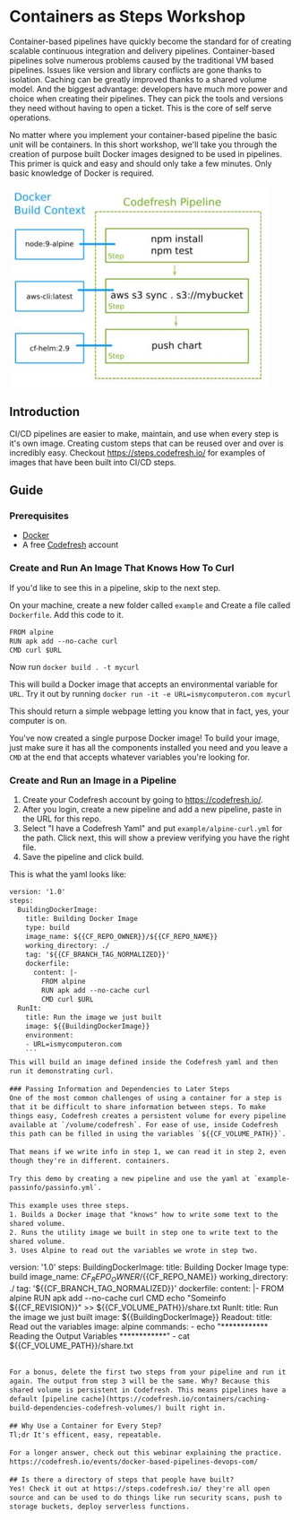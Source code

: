 # Containers as Steps Workshop
Container-based pipelines have quickly become the standard for of creating scalable continuous integration and delivery pipelines. Container-based pipelines solve numerous problems caused by the traditional VM based pipelines. Issues like version and library conflicts are gone thanks to isolation. Caching can be greatly improved thanks to a shared volume model. And the biggest advantage: developers have much more power and choice when creating their pipelines. They can pick the tools and versions they need without having to open a ticket. This is the core of self serve operations. 

No matter where you implement your container-based pipeline the basic unit will be containers. In this short workshop, we'll take you through the creation of purpose built Docker images designed to be used in pipelines. This primer is quick and easy and should only take a few minutes. Only basic knowledge of Docker is required. 

![alt CI/CD](https://github.com/todaywasawesome/containers-as-steps/blob/master/Docker-cicd-pipelines.jpg)


## Introduction
CI/CD pipelines are easier to make, maintain, and use when every step is it's own image. Creating custom steps that can be reused over and over is incredibly easy. Checkout https://steps.codefresh.io/ for examples of images that have been built into CI/CD steps. 

## Guide

### Prerequisites
- [Docker](https://docs.docker.com/install/)
- A free [Codefresh](https://codefresh.io/) account

### Create and Run An Image That Knows How To Curl
If you'd like to see this in a pipeline, skip to the next step.

On your machine, create a new folder called `example` and Create a file called `Dockerfile`. Add this code to it.

```
FROM alpine
RUN apk add --no-cache curl
CMD curl $URL
```

Now run `docker build . -t mycurl`

This will build a Docker image that accepts an environmental variable for `URL`. Try it out by running `docker run -it -e URL=ismycomputeron.com mycurl`

This should return a simple webpage letting you know that in fact, yes, your computer is on. 

You've now created a single purpose Docker image! To build your image, just make sure it has all the components installed you need and you leave a `CMD` at the end that accepts whatever variables you're looking for. 

### Create and Run an Image in a Pipeline
1. Create your Codefresh account by going to https://codefresh.io/. 
2. After you login, create a new pipeline and add a new pipeline, paste in the URL for this repo. 
3. Select "I have a Codefresh Yaml" and put `example/alpine-curl.yml` for the path. Click next, this will show a preview verifying you have the right file. 
4. Save the pipeline and click build.

This is what the yaml looks like:
```
version: '1.0'
steps:
  BuildingDockerImage:
    title: Building Docker Image
    type: build
    image_name: ${{CF_REPO_OWNER}}/${{CF_REPO_NAME}}
    working_directory: ./
    tag: '${{CF_BRANCH_TAG_NORMALIZED}}'
    dockerfile:
      content: |-
        FROM alpine
        RUN apk add --no-cache curl
        CMD curl $URL
  RunIt:
    title: Run the image we just built
    image: ${{BuildingDockerImage}}
    environment:
    - URL=ismycomputeron.com
    ```
This will build an image defined inside the Codefresh yaml and then run it demonstrating curl. 

### Passing Information and Dependencies to Later Steps
One of the most common challenges of using a container for a step is that it be difficult to share information between steps. To make things easy, Codefresh creates a persistent volume for every pipeline available at `/volume/codefresh`. For ease of use, inside Codefresh this path can be filled in using the variables `${{CF_VOLUME_PATH}}`. 

That means if we write info in step 1, we can read it in step 2, even though they're in different. containers. 

Try this demo by creating a new pipeline and use the yaml at `example-passinfo/passinfo.yml`.

This example uses three steps. 
1. Builds a Docker image that "knows" how to write some text to the shared volume. 
2. Runs the utility image we built in step one to write text to the shared volume.
3. Uses Alpine to read out the variables we wrote in step two.

```
version: '1.0'
steps:
  BuildingDockerImage:
    title: Building Docker Image
    type: build
    image_name: ${{CF_REPO_OWNER}}/${{CF_REPO_NAME}}
    working_directory: ./
    tag: '${{CF_BRANCH_TAG_NORMALIZED}}'
    dockerfile:
      content: |-
        FROM alpine
        RUN apk add --no-cache curl
        CMD echo "Someinfo ${{CF_REVISION}}" >> ${{CF_VOLUME_PATH}}/share.txt
  RunIt:
    title: Run the image we just built
    image: ${{BuildingDockerImage}}
  Readout:
    title: Read out the variables
    image: alpine
    commands:
    - echo "************ Reading the Output Variables ************"
    - cat ${{CF_VOLUME_PATH}}/share.txt
```

For a bonus, delete the first two steps from your pipeline and run it again. The output from step 3 will be the same. Why? Because this shared volume is persistent in Codefresh. This means pipelines have a default [pipeline cache](https://codefresh.io/containers/caching-build-dependencies-codefresh-volumes/) built right in.	

## Why Use a Container for Every Step?
Tl;dr It's efficent, easy, repeatable. 

For a longer answer, check out this webinar explaining the practice. https://codefresh.io/events/docker-based-pipelines-devops-com/

## Is there a directory of steps that people have built?
Yes! Check it out at https://steps.codefresh.io/ they're all open source and can be used to do things like run security scans, push to storage buckets, deploy serverless functions.
